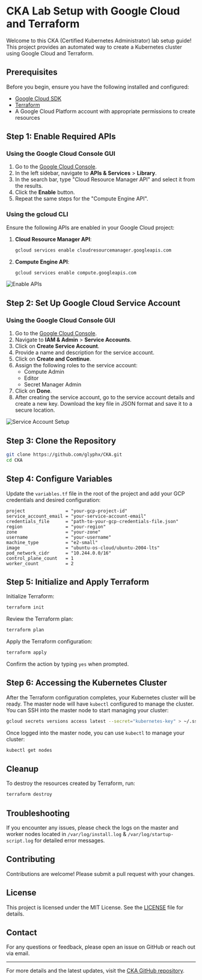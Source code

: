 
# CKA Lab Setup with Google Cloud and Terraform

Welcome to this CKA (Certified Kubernetes Administrator) lab setup guide! This project provides an automated way to create a Kubernetes cluster using Google Cloud and Terraform.

## Prerequisites

Before you begin, ensure you have the following installed and configured:

- [Google Cloud SDK](https://cloud.google.com/sdk)
- [Terraform](https://www.terraform.io)
- A Google Cloud Platform account with appropriate permissions to create resources

## Step 1: Enable Required APIs

### Using the Google Cloud Console GUI

1. Go to the [Google Cloud Console](https://console.cloud.google.com).
2. In the left sidebar, navigate to **APIs & Services** > **Library**.
3. In the search bar, type "Cloud Resource Manager API" and select it from the results.
4. Click the **Enable** button.
5. Repeat the same steps for the "Compute Engine API".

### Using the gcloud CLI

Ensure the following APIs are enabled in your Google Cloud project:

1. **Cloud Resource Manager API**:
   ```sh
   gcloud services enable cloudresourcemanager.googleapis.com
   ```

2. **Compute Engine API**:
   ```sh
   gcloud services enable compute.googleapis.com
   ```

![Enable APIs](API.png)

## Step 2: Set Up Google Cloud Service Account

### Using the Google Cloud Console GUI

1. Go to the [Google Cloud Console](https://console.cloud.google.com).
2. Navigate to **IAM & Admin** > **Service Accounts**.
3. Click on **Create Service Account**.
4. Provide a name and description for the service account.
5. Click on **Create and Continue**.
6. Assign the following roles to the service account:
   - Compute Admin
   - Editor
   - Secret Manager Admin
7. Click on **Done**.
8. After creating the service account, go to the service account details and create a new key. Download the key file in JSON format and save it to a secure location.

![Service Account Setup](SA.png)

## Step 3: Clone the Repository

```sh
git clone https://github.com/glyphx/CKA.git
cd CKA
```

## Step 4: Configure Variables

Update the `variables.tf` file in the root of the project and add your GCP credentials and desired configuration:

```hcl
project               = "your-gcp-project-id"
service_account_email = "your-service-account-email"
credentials_file      = "path-to-your-gcp-credentials-file.json"
region                = "your-region"
zone                  = "your-zone"
username              = "your-username"
machine_type          = "e2-small"
image                 = "ubuntu-os-cloud/ubuntu-2004-lts"
pod_network_cidr      = "10.244.0.0/16"
control_plane_count   = 1
worker_count          = 2
```

## Step 5: Initialize and Apply Terraform

Initialize Terraform:

```sh
terraform init
```

Review the Terraform plan:

```sh
terraform plan
```

Apply the Terraform configuration:

```sh
terraform apply
```

Confirm the action by typing `yes` when prompted.

## Step 6: Accessing the Kubernetes Cluster

After the Terraform configuration completes, your Kubernetes cluster will be ready. The master node will have `kubectl` configured to manage the cluster. You can SSH into the master node to start managing your cluster:

```sh
gcloud secrets versions access latest --secret="kubernetes-key" > ~/.ssh/kubernetes_key && chmod 600 ~/.ssh/kubernetes_key && ssh-keygen -y -f ~/.ssh/kubernetes_key > ~/.ssh/kubernetes_key.pub && gcloud compute ssh --zone "us-west1-a" "k8s-master" --ssh-key-file=~/.ssh/kubernetes_key
```

Once logged into the master node, you can use `kubectl` to manage your cluster:

```sh
kubectl get nodes
```

## Cleanup

To destroy the resources created by Terraform, run:

```sh
terraform destroy
```

## Troubleshooting

If you encounter any issues, please check the logs on the master and worker nodes located in `/var/log/install.log` & `/var/log/startup-script.log` for detailed error messages.

## Contributing

Contributions are welcome! Please submit a pull request with your changes.

## License

This project is licensed under the MIT License. See the [LICENSE](LICENSE) file for details.

## Contact

For any questions or feedback, please open an issue on GitHub or reach out via email.

---

For more details and the latest updates, visit the [CKA GitHub repository](https://github.com/glyphx/CKA).
